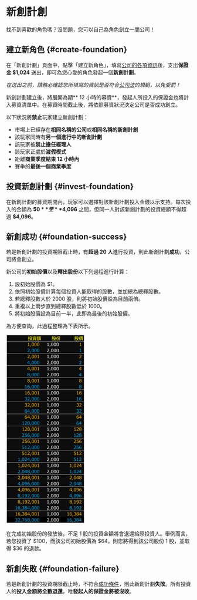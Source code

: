 # 新創計創

找不到喜歡的角色嗎？沒問題，您可以自己為角色創立一間公司！

## 建立新角色 {#create-foundation}

在「新創計劃」頁面中，點擊「建立新角色」，填寫[公司的各項資訊](./company#basic-info)後，支出**保證金 $1,024** 送出，即可為您心愛的角色發起一個**新創計劃**。

*在送出之前，請務必確認您所填寫的資訊是否符合[公司法](https://goo.gl/b2sscm)的規範，以免受罰！*

新創計劃建立後，將展開為期** 12 小時的募資**，發起人所投入的保證金也將計入募資清單中。在募資時間截止後，將依照募資狀況決定公司是否成功創立。

以下狀況將**禁止**玩家建立新創計劃：

* 市場上已經存在**相同名稱的公司**或**相同名稱的新創計創**
* 該玩家同時有**另一個進行中的新創計劃**
* 該玩家被**禁止擔任經理人**
* 該玩家正處於**渡假模式**
* 距離**商業季度結束 12 小時內**
* 賽季的**最後一個商業季度**

## 投資新創計劃 {#invest-foundation}

在新創計劃的募資期間內，玩家可以選擇對該新創計劃投入金錢以示支持。每次投入的金額為 **$50** 至 **$4,096** 之間，但同一人對該新創計劃的投資總額不得超過 **$4,096**。

## 新創成功 {#foundation-success}

若是新創計劃的投資期限截止時，有**超過 20 人**進行投資，則此新創計劃**成功**，公司將會創立。

新公司的**初始股價**以及**釋出股份**以下列過程進行計算：

1. 設初始股價為 $1。
2. 依照初始股價計算每個投資人能取得的股數，並加總為總釋股數。
3. 若總釋股數大於 2000 股，則將初始股價設為目前兩倍。
4. 重複以上兩步直到總釋股數低於 1000。
5. 將初始股價設為目前一半，此即為最後的初始股價。

為方便查詢，此過程整理為下表所示。

![投資額與初始股份股價對照表](images/foundation_stocks.png)

在完成初始股份的發放後，不足 1 股的投資金額將會退還給原投資人。舉例而言，若您投資了 $100，而該公司初始股價為 $64，則您將得到該公司股份 1 股，並取得 $36 的退款。

## 新創失敗 {#foundation-failure}

若是新創計劃的投資期限截止時，不符合[成功條件](#foundation-success)，則此新創計劃**失敗**。所有投資人的**投入金額將全數退還**，唯**發起人的保證金將被沒收**。
